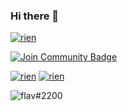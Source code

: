 ### Hi there 👋


<a href=""><img src="https://komarev.com/ghpvc/?username=flav-code&style=for-the-badge" alt="rien"/></a>

<a href="https://discord.gg/zJyE39J"><img src="https://img.shields.io/discord/699989534724849685?color=%235865F2&label=FlaviBot%20Support&style=for-the-badge" alt="Join Community Badge"/></a>

<a href=""><img src="https://img.shields.io/github/stars/flav-code?color=%23fec319&style=for-the-badge" alt="rien"/></a>
<a href=""><img src="https://img.shields.io/github/followers/flav-code?color=947cea&style=for-the-badge" alt="rien"/></a>


<img src="http://github-readme-streak-stats.herokuapp.com?user=flav-code&theme=tokyonight&hide_border=true" alt="flav#2200" />
<!--
**flav28/flav28** is a ✨ _special_ ✨ repository because its `README.md` (this file) appears on your GitHub profile.

Here are some ideas to get you started:

- 🔭 I’m currently working on ...
- 🌱 I’m currently learning ...
- 👯 I’m looking to collaborate on ...
- 🤔 I’m looking for help with ...
- 💬 Ask me about ...
- 📫 How to reach me: ...
- 😄 Pronouns: ...
- ⚡ Fun fact: ...
-->
